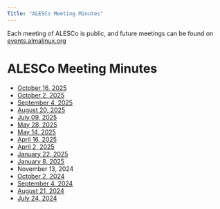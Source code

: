 ```yaml
---
Title: "ALESCo Meeting Minutes"
---
```


Each meeting of ALESCo is public, and future meetings can be found on [events.almalinux.org](https://events.almalinux.org/category/7/)

# ALESCo Meeting Minutes

- [October 16, 2025](/alesco/meeting-minutes/2025-10-16)
- [October 2, 2025](/alesco/meeting-minutes/2025-10-02)
- [September 4, 2025](/alesco/meeting-minutes/2025-09-04)
- [August 20, 2025](/alesco/meeting-minutes/2025-08-20)
- [July 09, 2025](/alesco/meeting-minutes/2025-07-09)
- [May 28, 2025](/alesco/meeting-minutes/2025-05-28)
- [May 14, 2025](/alesco/meeting-minutes/2025-05-14)
- [April 16, 2025](/alesco/meeting-minutes/2025-04-16)
- [April 2, 2025](/alesco/meeting-minutes/2025-04-02)
- [January 22, 2025](/alesco/meeting-minutes/2025-01-22)
- [January 8, 2025](/alesco/meeting-minutes/2025-01-08)
- November 13, 2024
- [October 2, 2024](/alesco/meeting-minutes/2024-10-02)
- [September 4, 2024](/alesco/meeting-minutes/2024-09-04)
- [August 21, 2024](/alesco/meeting-minutes/2024-08-21)
- [July 24, 2024](/alesco/meeting-minutes/2024-07-24)
